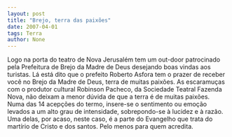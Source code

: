```yaml
---
layout: post
title: "Brejo, terra das paixões"
date: 2007-04-01
tags: Terra
author: None
---
```

Logo na porta do teatro de Nova Jerusalém tem um out-door patrocinado pela Prefeitura de Brejo da Madre de Deus desejando boas vindas aos turistas.
Lá está dito que o prefeito Roberto Asfora tem o prazer de receber você no Brejo da Madre de Deus, terra de muitas paixões.
As escaramuças com o produtor cultural Robinson Pacheco, da Sociedade Teatral Fazenda Nova, não deixam a menor dúvida de que a terra é de muitas paixões.
Numa das 14 acepções do termo, insere-se o sentimento ou emoção levados a um alto grau de intensidade, sobrepondo-se à lucidez e à razão. Uma delas, por acaso, neste caso, é a&nbsp;parte do Evangelho que trata do martírio de Cristo e dos santos. Pelo menos para quem acredita. 